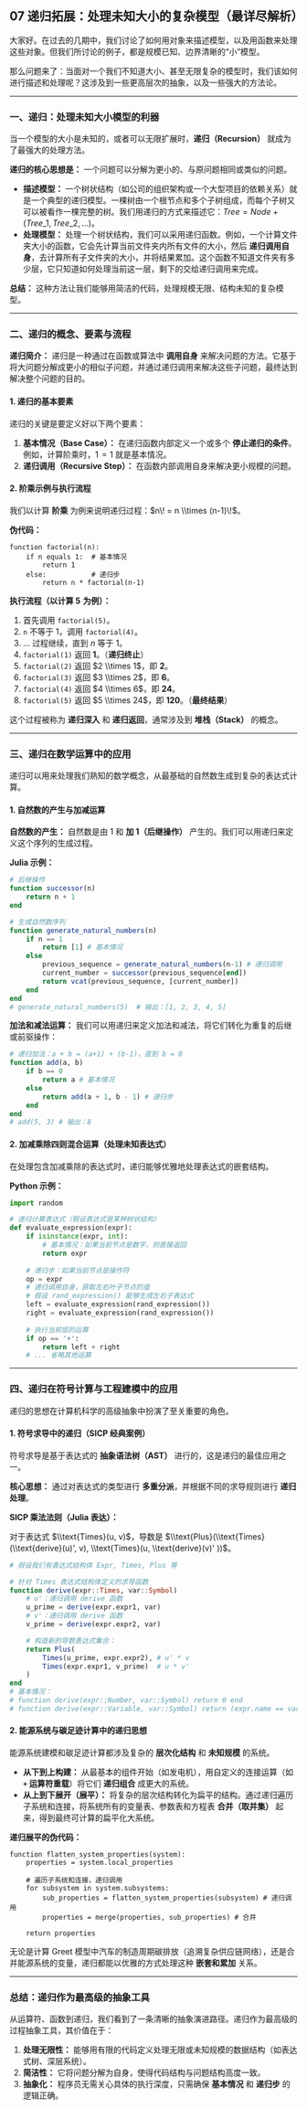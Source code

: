 ## **07 递归拓展：处理未知大小的复杂模型（最详尽解析）**

大家好。在过去的几期中，我们讨论了如何用对象来描述模型，以及用函数来处理这些对象。但我们所讨论的例子，都是规模已知、边界清晰的“小”模型。

那么问题来了：当面对一个我们不知道大小、甚至无限复杂的模型时，我们该如何进行描述和处理呢？这涉及到一些更高层次的抽象，以及一些强大的方法论。

-----

### **一、递归：处理未知大小模型的利器**

当一个模型的大小是未知的，或者可以无限扩展时，**递归（Recursion）** 就成为了最强大的处理方法。

**递归的核心思想是：** 一个问题可以分解为更小的、与原问题相同或类似的问题。

  * **描述模型：** 一个树状结构（如公司的组织架构或一个大型项目的依赖关系）就是一个典型的递归模型。一棵树由一个根节点和多个子树组成，而每个子树又可以被看作一棵完整的树。我们用递归的方式来描述它：$Tree = Node + (Tree\_1, Tree\_2, ...)$。
  * **处理模型：** 处理一个树状结构，我们可以采用递归函数。例如，一个计算文件夹大小的函数，它会先计算当前文件夹内所有文件的大小，然后 **递归调用自身**，去计算所有子文件夹的大小，并将结果累加。这个函数不知道文件夹有多少层，它只知道如何处理当前这一层，剩下的交给递归调用来完成。

**总结：** 这种方法让我们能够用简洁的代码，处理规模无限、结构未知的复杂模型。

-----

### **二、递归的概念、要素与流程**

**递归简介：** 递归是一种通过在函数或算法中 **调用自身** 来解决问题的方法。它基于将大问题分解成更小的相似子问题，并通过递归调用来解决这些子问题，最终达到解决整个问题的目的。

#### **1. 递归的基本要素**

递归的关键是要定义好以下两个要素：

1.  **基本情况（Base Case）：** 在递归函数内部定义一个或多个 **停止递归的条件**。例如，计算阶乘时，$1\! = 1$ 就是基本情况。
2.  **递归调用（Recursive Step）：** 在函数内部调用自身来解决更小规模的问题。

#### **2. 阶乘示例与执行流程**

我们以计算 **阶乘** 为例来说明递归过程：$n\! = n \\times (n-1)\!$。

**伪代码：**

```
function factorial(n):
    if n equals 1:  # 基本情况
        return 1
    else:           # 递归步
        return n * factorial(n-1) 
```

**执行流程（以计算 $5\!$ 为例）：**

1.  首先调用 `factorial(5)`。
2.  `n` 不等于 1，调用 `factorial(4)`。
3.  ... 过程继续，直到 $n$ 等于 1。
4.  `factorial(1)` 返回 **1**。（**递归终止**）
5.  `factorial(2)` 返回 $2 \\times 1$，即 **2**。
6.  `factorial(3)` 返回 $3 \\times 2$，即 **6**。
7.  `factorial(4)` 返回 $4 \\times 6$，即 **24**。
8.  `factorial(5)` 返回 $5 \\times 24$，即 **120**。（**最终结果**）

这个过程被称为 **递归深入** 和 **递归返回**，通常涉及到 **堆栈（Stack）** 的概念。

-----

### **三、递归在数学运算中的应用**

递归可以用来处理我们熟知的数学概念，从最基础的自然数生成到复杂的表达式计算。

#### **1. 自然数的产生与加减运算**

**自然数的产生：** 自然数是由 $1$ 和 **加 $1$（后继操作）** 产生的。我们可以用递归来定义这个序列的生成过程。

**Julia 示例：**

```julia
# 后继操作
function successor(n)
    return n + 1
end

# 生成自然数序列
function generate_natural_numbers(n)
    if n == 1
        return [1] # 基本情况
    else
        previous_sequence = generate_natural_numbers(n-1) # 递归调用
        current_number = successor(previous_sequence[end])
        return vcat(previous_sequence, [current_number])
    end
end
# generate_natural_numbers(5)  # 输出：[1, 2, 3, 4, 5]
```

**加法和减法运算：** 我们可以用递归来定义加法和减法，将它们转化为重复的后继或前驱操作：

```julia
# 递归加法：a + b = (a+1) + (b-1)，直到 b = 0
function add(a, b)
    if b == 0
        return a # 基本情况
    else
        return add(a + 1, b - 1) # 递归步
    end
end
# add(5, 3) # 输出：8
```

#### **2. 加减乘除四则混合运算（处理未知表达式）**

在处理包含加减乘除的表达式时，递归能够优雅地处理表达式的嵌套结构。

**Python 示例：**

```python
import random

# 递归计算表达式（假设表达式是某种树状结构）
def evaluate_expression(expr):
    if isinstance(expr, int):
        # 基本情况：如果当前节点是数字，则直接返回
        return expr
    
    # 递归步：如果当前节点是操作符
    op = expr 
    # 递归调用自身，获取左右叶子节点的值
    # 假设 rand_expression() 能够生成左右子表达式
    left = evaluate_expression(rand_expression())
    right = evaluate_expression(rand_expression())
    
    # 执行当前层的运算
    if op == '+':
        return left + right
    # ... 省略其他运算
```

-----

### **四、递归在符号计算与工程建模中的应用**

递归的思想在计算机科学的高级抽象中扮演了至关重要的角色。

#### **1. 符号求导中的递归（SICP 经典案例）**

符号求导是基于表达式的 **抽象语法树（AST）** 进行的，这是递归的最佳应用之一。

**核心思想：** 通过对表达式的类型进行 **多重分派**，并根据不同的求导规则进行 **递归处理**。

**SICP 乘法法则（Julia 表达）：**

对于表达式 $\\text{Times}(u, v)$，导数是 $\\text{Plus}(\\text{Times}(\\text{derive}(u)', v), \\text{Times}(u, \\text{derive}(v)' ))$。

```julia
# 假设我们有表达式结构体 Expr, Times, Plus 等

# 针对 Times 表达式结构体定义的求导函数
function derive(expr::Times, var::Symbol)
    # u'：递归调用 derive 函数
    u_prime = derive(expr.expr1, var) 
    # v'：递归调用 derive 函数
    v_prime = derive(expr.expr2, var)

    # 构造新的导数表达式集合：
    return Plus(
        Times(u_prime, expr.expr2), # u' * v
        Times(expr.expr1, v_prime)  # u * v'
    )
end
# 基本情况：
# function derive(expr::Number, var::Symbol) return 0 end
# function derive(expr::Variable, var::Symbol) return (expr.name == var) ? 1 : 0 end
```

#### **2. 能源系统与碳足迹计算中的递归思想**

能源系统建模和碳足迹计算都涉及复杂的 **层次化结构** 和 **未知规模** 的系统。

  * **从下到上构建：** 从最基本的组件开始（如发电机），用自定义的连接运算（如 **`+` 运算符重载**）将它们 **递归组合** 成更大的系统。
  * **从上到下展开（展平）：** 将复杂的层次结构转化为扁平的结构。通过递归遍历子系统和连接，将系统所有的变量表、参数表和方程表 **合并（取并集）** 起来，得到最终可计算的扁平化大系统。

**递归展平的伪代码：**

```
function flatten_system_properties(system):
    properties = system.local_properties 
    
    # 遍历子系统和连接，递归调用
    for subsystem in system.subsystems:
        sub_properties = flatten_system_properties(subsystem) # 递归调用
        properties = merge(properties, sub_properties) # 合并
        
    return properties
```

无论是计算 Greet 模型中汽车的制造周期碳排放（追溯复杂供应链网络），还是合并能源系统的变量，递归都能以优雅的方式处理这种 **嵌套和累加** 关系。

-----

### **总结：递归作为最高级的抽象工具**

从运算符、函数到递归，我们看到了一条清晰的抽象演进路径。递归作为最高级的过程抽象工具，其价值在于：

1.  **处理无限性：** 能够用有限的代码定义处理无限或未知规模的数据结构（如表达式树、深层系统）。
2.  **简洁性：** 它将问题分解为自身，使得代码结构与问题结构高度一致。
3.  **抽象化：** 程序员无需关心具体的执行深度，只需确保 **基本情况** 和 **递归步** 的逻辑正确。